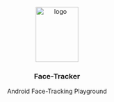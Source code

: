 <p align="center">
    <img src="https://i.postimg.cc/9Q40xjvb/face-tracker.jpg" alt="logo" width="98" height="128">
</p>

<h3 align="center"><b>Face-Tracker</b></h3>

<p align="center">
     Android Face-Tracking Playground
</p>

